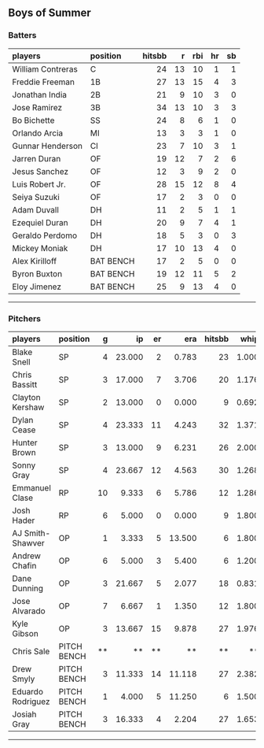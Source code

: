 ## Boys of Summer

### Batters

 
|players           |position  | hitsbb|  r| rbi| hr| sb| 
|:-----------------|:---------|------:|--:|---:|--:|--:| 
|William Contreras |C         |     24| 13|  10|  1|  1| 
|Freddie Freeman   |1B        |     27| 13|  15|  4|  3| 
|Jonathan India    |2B        |     21|  9|  10|  3|  0| 
|Jose Ramirez      |3B        |     34| 13|  10|  3|  3| 
|Bo Bichette       |SS        |     24|  8|   6|  1|  0| 
|Orlando Arcia     |MI        |     13|  3|   3|  1|  0| 
|Gunnar Henderson  |CI        |     23|  7|  10|  3|  1| 
|Jarren Duran      |OF        |     19| 12|   7|  2|  6| 
|Jesus Sanchez     |OF        |     12|  3|   9|  2|  0| 
|Luis Robert Jr.   |OF        |     28| 15|  12|  8|  4| 
|Seiya Suzuki      |OF        |     17|  2|   3|  0|  0| 
|Adam Duvall       |DH        |     11|  2|   5|  1|  1| 
|Ezequiel Duran    |DH        |     20|  9|   7|  4|  1| 
|Geraldo Perdomo   |DH        |     18|  5|   3|  0|  3| 
|Mickey Moniak     |DH        |     17| 10|  13|  4|  0| 
|Alex Kirilloff    |BAT BENCH |     17|  2|   5|  0|  0| 
|Byron Buxton      |BAT BENCH |     19| 12|  11|  5|  2| 
|Eloy Jimenez      |BAT BENCH |     25|  9|  13|  4|  0| 


* * *

### Pitchers

 
|players           |position    |  g|     ip| er|    era| hitsbb|  whip| so|  w| sv| 
|:-----------------|:-----------|--:|------:|--:|------:|------:|-----:|--:|--:|--:| 
|Blake Snell       |SP          |  4| 23.000|  2|  0.783|     23| 1.000| 39|  3|  0| 
|Chris Bassitt     |SP          |  3| 17.000|  7|  3.706|     20| 1.176| 21|  1|  0| 
|Clayton Kershaw   |SP          |  2| 13.000|  0|  0.000|      9| 0.692|  7|  2|  0| 
|Dylan Cease       |SP          |  4| 23.333| 11|  4.243|     32| 1.371| 32|  0|  0| 
|Hunter Brown      |SP          |  3| 13.000|  9|  6.231|     26| 2.000| 21|  0|  0| 
|Sonny Gray        |SP          |  4| 23.667| 12|  4.563|     30| 1.268| 22|  0|  0| 
|Emmanuel Clase    |RP          | 10|  9.333|  6|  5.786|     12| 1.286|  8|  0|  4| 
|Josh Hader        |RP          |  6|  5.000|  0|  0.000|      9| 1.800|  9|  0|  3| 
|AJ Smith-Shawver  |OP          |  1|  3.333|  5| 13.500|      6| 1.800|  4|  0|  0| 
|Andrew Chafin     |OP          |  6|  5.000|  3|  5.400|      6| 1.200|  7|  0|  0| 
|Dane Dunning      |OP          |  3| 21.667|  5|  2.077|     18| 0.831| 16|  2|  0| 
|Jose Alvarado     |OP          |  7|  6.667|  1|  1.350|     12| 1.800|  6|  0|  0| 
|Kyle Gibson       |OP          |  3| 13.667| 15|  9.878|     27| 1.976| 13|  0|  0| 
|Chris Sale        |PITCH BENCH | **|     **| **|     **|     **|    **| **| **| **| 
|Drew Smyly        |PITCH BENCH |  3| 11.333| 14| 11.118|     27| 2.382| 10|  0|  0| 
|Eduardo Rodriguez |PITCH BENCH |  1|  4.000|  5| 11.250|      6| 1.500|  7|  0|  0| 
|Josiah Gray       |PITCH BENCH |  3| 16.333|  4|  2.204|     27| 1.653| 20|  2|  0| 


* * *


